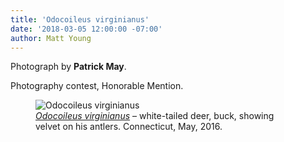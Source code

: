```yaml
---
title: 'Odocoileus virginianus'
date: '2018-03-05 12:00:00 -07:00'
author: Matt Young
---
```

Photograph by **Patrick May**.

Photography contest, Honorable Mention.
<figure>
<img src="/PT/uploads/2018/May_buck-velvet.jpg" alt="Odocoileus virginianus"/>
<figcaption>
<a href="https://en.wikipedia.org/wiki/White-tailed_deer"><i>Odocoileus virginianus</i></a> &ndash; white-tailed deer, buck, showing velvet on his antlers. Connecticut, May, 2016.
</figcaption>
</figure>

